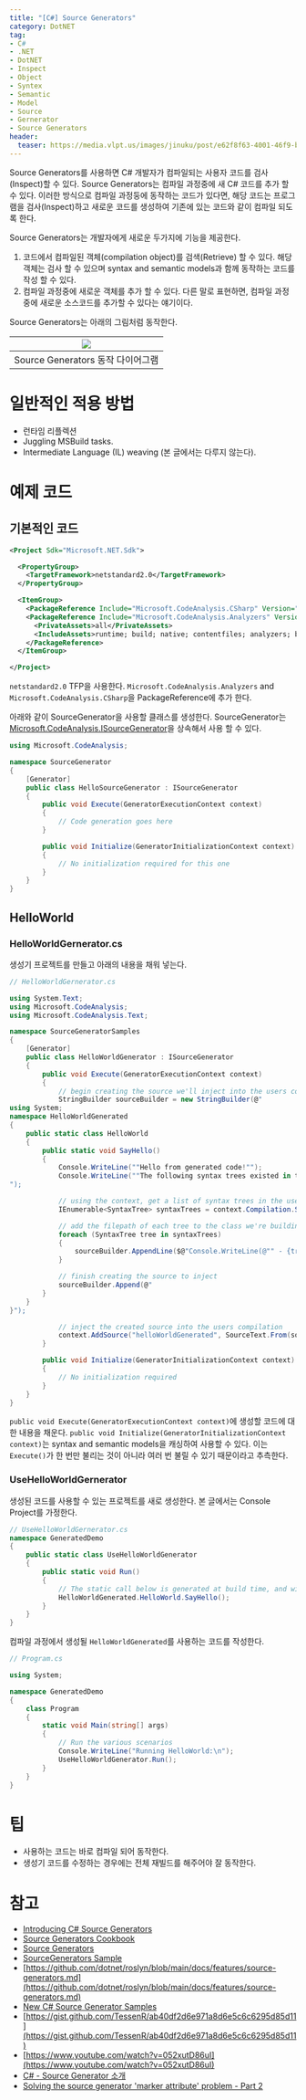 ```yaml
---
title: "[C#] Source Generators"
category: DotNET
tag:
- C#
- .NET
- DotNET
- Inspect
- Object
- Syntex
- Semantic
- Model
- Source
- Gernerator
- Source Generators
header:
  teaser: https://media.vlpt.us/images/jinuku/post/e62f8f63-4001-46f9-b811-dc6f62f0828e/40cc3e52-745d-48b8-8a09-02c21efc36e5.png
---
```


Source Generators를 사용하면 C# 개발자가 컴파일되는 사용자 코드를 검사(Inspect)할 수 있다. Source Generators는 컴파일 과정중에 새 C# 코드를 추가 할 수 있다. 이러한 방식으로 컴파일 과정둥에 동작하는 코드가 있다면, 해당 코드는 프로그램을 검사(Inspect)하고 새로운 코드를 생성하여 기존에 있는 코드와 같이 컴파일 되도록 한다.

Source Generators는 개발자에게 새로운 두가지에 기능을 제공한다.

1. 코드에서 컴파일된 객체(compilation object)를 검색(Retrieve) 할 수 있다. 해당 객체는 검사 할 수 있으며 syntax and semantic models과 함께 동작하는 코드를 작성 할 수 있다.
2. 컴파일 과정중에 새로운 객체를 추가 할 수 있다. 다른 말로 표현하면, 컴파일 과정중에 새로운 소스코드를 추가할 수 있다는 얘기이다.


Source Generators는 아래의 그림처럼 동작한다.

|![](https://docs.microsoft.com/en-us/dotnet/csharp/roslyn-sdk/media/source-generators/source-generator-visualization.png#lightbox)|
|:---:|
|Source Generators 동작 다이어그램|

# 일반적인 적용 방법

* 런타임 리플렉션
* Juggling MSBuild tasks.
* Intermediate Language (IL) weaving (본 글에서는 다루지 않는다).

# 예제 코드

## 기본적인 코드

```xml
<Project Sdk="Microsoft.NET.Sdk">

  <PropertyGroup>
    <TargetFramework>netstandard2.0</TargetFramework>
  </PropertyGroup>

  <ItemGroup>
    <PackageReference Include="Microsoft.CodeAnalysis.CSharp" Version="4.0.1" PrivateAssets="all" />
    <PackageReference Include="Microsoft.CodeAnalysis.Analyzers" Version="3.3.3">
      <PrivateAssets>all</PrivateAssets>
      <IncludeAssets>runtime; build; native; contentfiles; analyzers; buildtransitive</IncludeAssets>
    </PackageReference>
  </ItemGroup>

</Project>
```

`netstandard2.0` TFP을 사용한다. `Microsoft.CodeAnalysis.Analyzers` and `Microsoft.CodeAnalysis.CSharp`을 PackageReference에 추가 한다.

아래와 같이 SourceGenerator을 사용할 클래스를 생성한다. SourceGenerator는 [Microsoft.CodeAnalysis.ISourceGenerator](https://docs.microsoft.com/en-us/dotnet/api/microsoft.codeanalysis.isourcegenerator)을 상속해서 사용 할 수 있다.

```csharp
using Microsoft.CodeAnalysis;

namespace SourceGenerator
{
    [Generator]
    public class HelloSourceGenerator : ISourceGenerator
    {
        public void Execute(GeneratorExecutionContext context)
        {
            // Code generation goes here
        }

        public void Initialize(GeneratorInitializationContext context)
        {
            // No initialization required for this one
        }
    }
}
```
## HelloWorld

### HelloWorldGernerator.cs

생성기 프로젝트를 만들고 아래의 내용을 채워 넣는다.

```csharp
// HelloWorldGernerator.cs

using System.Text;
using Microsoft.CodeAnalysis;
using Microsoft.CodeAnalysis.Text;

namespace SourceGeneratorSamples
{
    [Generator]
    public class HelloWorldGenerator : ISourceGenerator
    {
        public void Execute(GeneratorExecutionContext context)
        {
            // begin creating the source we'll inject into the users compilation
            StringBuilder sourceBuilder = new StringBuilder(@"
using System;
namespace HelloWorldGenerated
{
    public static class HelloWorld
    {
        public static void SayHello() 
        {
            Console.WriteLine(""Hello from generated code!"");
            Console.WriteLine(""The following syntax trees existed in the compilation that created this program:"");
");

            // using the context, get a list of syntax trees in the users compilation
            IEnumerable<SyntaxTree> syntaxTrees = context.Compilation.SyntaxTrees;

            // add the filepath of each tree to the class we're building
            foreach (SyntaxTree tree in syntaxTrees)
            {
                sourceBuilder.AppendLine($@"Console.WriteLine(@"" - {tree.FilePath}"");");
            }

            // finish creating the source to inject
            sourceBuilder.Append(@"
        }
    }
}");

            // inject the created source into the users compilation
            context.AddSource("helloWorldGenerated", SourceText.From(sourceBuilder.ToString(), Encoding.UTF8));
        }

        public void Initialize(GeneratorInitializationContext context)
        {
            // No initialization required
        }
    }
}
```

`public void Execute(GeneratorExecutionContext context)`에 생성할 코드에 대한 내용을 채운다. `public void Initialize(GeneratorInitializationContext context)`는 syntax and semantic models을 캐싱하여 사용할 수 있다. 이는 `Execute()`가 한 번만 불리는 것이 아니라 여러 번 불릴 수 있기 때문이라고 추측한다.

### UseHelloWorldGernerator

생성된 코드를 사용할 수 있는 프로젝트를 새로 생성한다. 본 글에서는 Console Project를 가정한다.

```csharp
// UseHelloWorldGernerator.cs
namespace GeneratedDemo
{
    public static class UseHelloWorldGenerator
    {
        public static void Run()
        {
            // The static call below is generated at build time, and will list the syntax trees used in the compilation
            HelloWorldGenerated.HelloWorld.SayHello();
        }
    }
}
```

컴파일 과정에서 생성될 `HelloWorldGenerated`를 사용하는 코드를 작성한다.

```csharp
// Program.cs

using System;

namespace GeneratedDemo
{
    class Program
    {
        static void Main(string[] args)
        {
            // Run the various scenarios
            Console.WriteLine("Running HelloWorld:\n");
            UseHelloWorldGenerator.Run();
        }
    }
}
```

# 팁

* 사용하는 코드는 바로 컴파일 되어 동작한다.
* 생성기 코드를 수정하는 경우에는 전체 재빌드를 해주어야 잘 동작한다.

# 참고
* [Introducing C# Source Generators](https://devblogs.microsoft.com/dotnet/introducing-c-source-generators/)
* [Source Generators Cookbook](https://github.com/dotnet/roslyn/blob/main/docs/features/source-generators.cookbook.md)
* [Source Generators](https://docs.microsoft.com/en-us/dotnet/csharp/roslyn-sdk/source-generators-overview)
* [SourceGenerators Sample](https://github.com/dotnet/roslyn-sdk/tree/main/samples/CSharp/SourceGenerators)
* [https://github.com/dotnet/roslyn/blob/main/docs/features/source-generators.md](https://github.com/dotnet/roslyn/blob/main/docs/features/source-generators.md)
* [New C# Source Generator Samples](https://devblogs.microsoft.com/dotnet/new-c-source-generator-samples/)
* [https://gist.github.com/TessenR/ab40df2d6e971a8d6e5c6c6295d85d11](https://gist.github.com/TessenR/ab40df2d6e971a8d6e5c6c6295d85d11)
* [https://www.youtube.com/watch?v=052xutD86uI](https://www.youtube.com/watch?v=052xutD86uI)
* [C# - Source Generator 소개](https://www.sysnet.pe.kr/2/0/12223)
* [Solving the source generator 'marker attribute' problem - Part 2](https://andrewlock.net/creating-a-source-generator-part-8-solving-the-source-generator-marker-attribute-problem-part2/)
